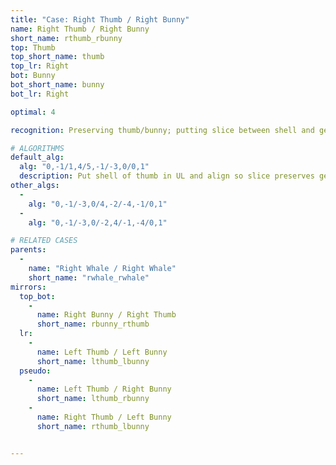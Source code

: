 ```yaml
---
title: "Case: Right Thumb / Right Bunny"
name: Right Thumb / Right Bunny
short_name: rthumb_rbunny
top: Thumb
top_short_name: thumb
top_lr: Right
bot: Bunny
bot_short_name: bunny
bot_lr: Right

optimal: 4

recognition: Preserving thumb/bunny; putting slice between shell and gem on top and preserving tents on bottom preserves squareshape.

# ALGORITHMS
default_alg:
  alg: "0,-1/1,4/5,-1/-3,0/0,1"
  description: Put shell of thumb in UL and align so slice preserves gem, swap gem with isolated corner on bottom.
other_algs:
  -
    alg: "0,-1/-3,0/4,-2/-4,-1/0,1"
  -
    alg: "0,-1/-3,0/-2,4/-1,-4/0,1"

# RELATED CASES
parents:
  -
    name: "Right Whale / Right Whale"
    short_name: "rwhale_rwhale"
mirrors:
  top_bot:
    -
      name: Right Bunny / Right Thumb
      short_name: rbunny_rthumb
  lr:
    -
      name: Left Thumb / Left Bunny
      short_name: lthumb_lbunny
  pseudo:
    -
      name: Left Thumb / Right Bunny
      short_name: lthumb_rbunny
    -
      name: Right Thumb / Left Bunny
      short_name: rthumb_lbunny


---
```


